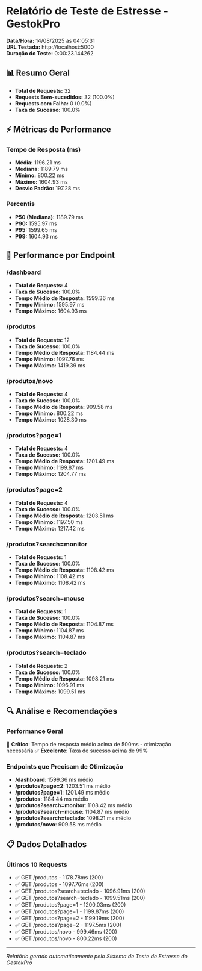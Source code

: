 # Relatório de Teste de Estresse - GestokPro

**Data/Hora:** 14/08/2025 às 04:05:31  
**URL Testada:** http://localhost:5000  
**Duração do Teste:** 0:00:23.144262

## 📊 Resumo Geral

- **Total de Requests:** 32
- **Requests Bem-sucedidos:** 32 (100.0%)
- **Requests com Falha:** 0 (0.0%)
- **Taxa de Sucesso:** 100.0%

## ⚡ Métricas de Performance

### Tempo de Resposta (ms)
- **Média:** 1196.21 ms
- **Mediana:** 1189.79 ms
- **Mínimo:** 800.22 ms
- **Máximo:** 1604.93 ms
- **Desvio Padrão:** 197.28 ms

### Percentis
- **P50 (Mediana):** 1189.79 ms
- **P90:** 1595.97 ms
- **P95:** 1599.65 ms
- **P99:** 1604.93 ms

## 🎯 Performance por Endpoint

### /dashboard
- **Total de Requests:** 4
- **Taxa de Sucesso:** 100.0%
- **Tempo Médio de Resposta:** 1599.36 ms
- **Tempo Mínimo:** 1595.97 ms
- **Tempo Máximo:** 1604.93 ms

### /produtos
- **Total de Requests:** 12
- **Taxa de Sucesso:** 100.0%
- **Tempo Médio de Resposta:** 1184.44 ms
- **Tempo Mínimo:** 1097.76 ms
- **Tempo Máximo:** 1419.39 ms

### /produtos/novo
- **Total de Requests:** 4
- **Taxa de Sucesso:** 100.0%
- **Tempo Médio de Resposta:** 909.58 ms
- **Tempo Mínimo:** 800.22 ms
- **Tempo Máximo:** 1028.30 ms

### /produtos?page=1
- **Total de Requests:** 4
- **Taxa de Sucesso:** 100.0%
- **Tempo Médio de Resposta:** 1201.49 ms
- **Tempo Mínimo:** 1199.87 ms
- **Tempo Máximo:** 1204.77 ms

### /produtos?page=2
- **Total de Requests:** 4
- **Taxa de Sucesso:** 100.0%
- **Tempo Médio de Resposta:** 1203.51 ms
- **Tempo Mínimo:** 1197.50 ms
- **Tempo Máximo:** 1217.42 ms

### /produtos?search=monitor
- **Total de Requests:** 1
- **Taxa de Sucesso:** 100.0%
- **Tempo Médio de Resposta:** 1108.42 ms
- **Tempo Mínimo:** 1108.42 ms
- **Tempo Máximo:** 1108.42 ms

### /produtos?search=mouse
- **Total de Requests:** 1
- **Taxa de Sucesso:** 100.0%
- **Tempo Médio de Resposta:** 1104.87 ms
- **Tempo Mínimo:** 1104.87 ms
- **Tempo Máximo:** 1104.87 ms

### /produtos?search=teclado
- **Total de Requests:** 2
- **Taxa de Sucesso:** 100.0%
- **Tempo Médio de Resposta:** 1098.21 ms
- **Tempo Mínimo:** 1096.91 ms
- **Tempo Máximo:** 1099.51 ms

## 🔍 Análise e Recomendações

### Performance Geral
🔴 **Crítico**: Tempo de resposta médio acima de 500ms - otimização necessária
✅ **Excelente**: Taxa de sucesso acima de 99%

### Endpoints que Precisam de Otimização
- **/dashboard**: 1599.36 ms médio
- **/produtos?page=2**: 1203.51 ms médio
- **/produtos?page=1**: 1201.49 ms médio
- **/produtos**: 1184.44 ms médio
- **/produtos?search=monitor**: 1108.42 ms médio
- **/produtos?search=mouse**: 1104.87 ms médio
- **/produtos?search=teclado**: 1098.21 ms médio
- **/produtos/novo**: 909.58 ms médio

## 📋 Dados Detalhados

### Últimos 10 Requests
- ✅ GET /produtos - 1178.78ms (200)
- ✅ GET /produtos - 1097.76ms (200)
- ✅ GET /produtos?search=teclado - 1096.91ms (200)
- ✅ GET /produtos?search=teclado - 1099.51ms (200)
- ✅ GET /produtos?page=1 - 1200.03ms (200)
- ✅ GET /produtos?page=1 - 1199.87ms (200)
- ✅ GET /produtos?page=2 - 1199.19ms (200)
- ✅ GET /produtos?page=2 - 1197.5ms (200)
- ✅ GET /produtos/novo - 999.46ms (200)
- ✅ GET /produtos/novo - 800.22ms (200)

---
*Relatório gerado automaticamente pelo Sistema de Teste de Estresse do GestokPro*
